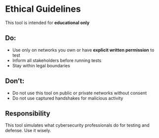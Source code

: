 # Ethical Guidelines

This tool is intended for **educational only**

## Do:
- Use only on networks you own or have **explicit written permission** to test
- Inform all stakeholders before running tests
- Stay within legal boundaries

## Don’t:
- Do not use this tool on public or private networks without consent
- Do not use captured handshakes for malicious activity

## Responsibility
This tool simulates what cybersecurity professionals do for testing and defense. Use it wisely.
